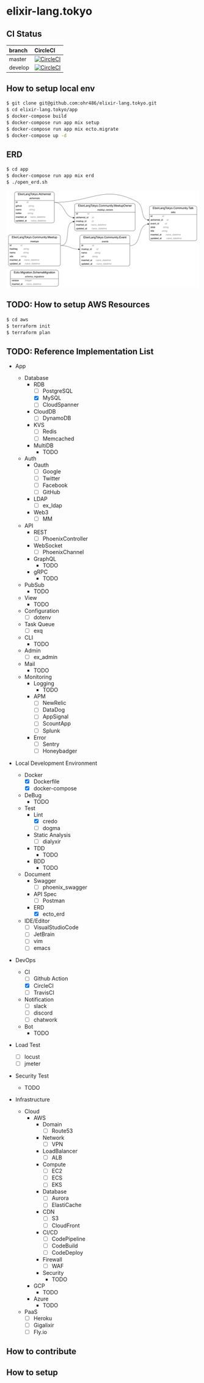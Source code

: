 # elixir-lang.tokyo

## CI Status

| branch  | CircleCI                                                                                                                                                  |
|:--------|:----------------------------------------------------------------------------------------------------------------------------------------------------------|
| master  | [![CircleCI](https://circleci.com/gh/ohr486/elixir-lang.tokyo/tree/master.svg?style=svg)](https://circleci.com/gh/ohr486/elixir-lang.tokyo/tree/master)   |
| develop | [![CircleCI](https://circleci.com/gh/ohr486/elixir-lang.tokyo/tree/develop.svg?style=svg)](https://circleci.com/gh/ohr486/elixir-lang.tokyo/tree/develop) |

## How to setup local env

```bash
$ git clone git@github.com:ohr486/elixir-lang.tokyo.git
$ cd elixir-lang.tokyo/app
$ docker-compose build
$ docker-compose run app mix setup
$ docker-compose run app mix ecto.migrate
$ docker-compose up -d
```

## ERD

```bash
$ cd app
$ docker-compose run app mix erd
$ ./open_erd.sh
```

![ERD-Graph](tmp/erd.png)


## TODO: How to setup AWS Resources

```bash
$ cd aws
$ terraform init
$ terraform plan
```

## TODO: Reference Implementation List

- App
  - Database
    - RDB
      - [ ] PostgreSQL
      - [x] MySQL
      - [ ] CloudSpanner
    - CloudDB
      - [ ] DynamoDB
    - KVS
      - [ ] Redis
      - [ ] Memcached
    - MultiDB
      - TODO
  - Auth
    - Oauth
      - [ ] Google
      - [ ] Twitter
      - [ ] Facebook
      - [ ] GitHub
    - LDAP
      - [ ] ex\_ldap
    - Web3
      - [ ] MM
  - API
    - REST
      - [ ] PhoenixController
    - WebSocket
      - [ ] PhoenixChannel
    - GraphQL
      - TODO
    - gRPC
      - TODO
  - PubSub
    - TODO
  - View
    - TODO
  - Configuration
    - [ ] dotenv
  - Task Queue
    - [ ] exq
  - CLI
    - TODO
  - Admin
    - [ ] ex\_admin
  - Mail
    - TODO
  - Monitoring
    - Logging
      - TODO
    - APM
      - [ ] NewRelic
      - [ ] DataDog
      - [ ] AppSignal
      - [ ] ScountApp
      - [ ] Splunk
    - Error
      - [ ] Sentry
      - [ ] Honeybadger

- Local Development Environment
  - Docker
    - [x] Dockerfile
    - [x] docker-compose
  - DeBug
    - TODO
  - Test
    - Lint
      - [x] credo
      - [ ] dogma
    - Static Analysis
      - [ ] dialyxir
    - TDD
      - TODO
    - BDD
      - TODO
  - Document
    - Swagger
      - [ ] phoenix\_swagger
    - API Spec
      - [ ] Postman
    - ERD
      - [x] ecto\_erd
  - IDE/Editor
    - [ ] VisualStudioCode
    - [ ] JetBrain
    - [ ] vim
    - [ ] emacs

- DevOps
  - CI
    - [ ] Github Action
    - [x] CircleCI
    - [ ] TravisCI
  - Notification
    - [ ] slack
    - [ ] discord
    - [ ] chatwork
  - Bot
    - TODO

- Load Test
  - [ ] locust
  - [ ] jmeter

- Security Test
  - TODO

- Infrastructure
  - Cloud
    - AWS
      - Domain
        - [ ] Route53
      - Network
        - [ ] VPN
      - LoadBalancer
        - [ ] ALB
      - Compute
        - [ ] EC2
        - [ ] ECS
        - [ ] EKS
      - Database
        - [ ] Aurora
        - [ ] ElastiCache
      - CDN
        - [ ] S3
        - [ ] CloudFront
      - CI/CD
        - [ ] CodePipeline
        - [ ] CodeBuild
        - [ ] CodeDeploy
      - Firewall
        - [ ] WAF
      - Security
        - TODO
    - GCP
      - TODO
    - Azure
      - TODO
  - PaaS
    - [ ] Heroku
    - [ ] Gigalixir
    - [ ] Fly.io

## How to contribute

## How to setup

